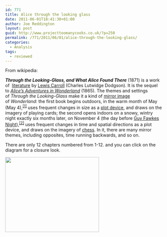 ```yaml
---
id: 771
title: Alice through the looking glass
date: 2011-06-01T18:41:30+01:00
author: Joe Reddington
layout: post
guid: http://www.projecttoomanycooks.co.uk/?p=250
permalink: /771/2011/06/01/alice-through-the-looking-glass/
categories:
  - Analysis
tags:
  - reviewed
---
```

From wikipedia:

_**Through the Looking-Glass, and What Alice Found There**_ (1871) is a work of  [literature](http://en.wikipedia.org/wiki/Literature "Literature") by [Lewis Carroll](http://en.wikipedia.org/wiki/Lewis_Carroll "Lewis Carroll") (Charles Lutwidge Dodgson). It is the sequel to _[Alice&#8217;s Adventures in Wonderland](http://en.wikipedia.org/wiki/Alice%27s_Adventures_in_Wonderland "Alice's Adventures in Wonderland")_ (1865). The themes and settings of _Through the Looking-Glass_ make it a kind of [mirror image](http://en.wikipedia.org/wiki/Mirror_image "Mirror image") of _Wonderland_: the first book begins outdoors, in the warm month of May (May 4),<sup><a href="http://en.wikipedia.org/wiki/Alice_Through_the_Looking_Glass#cite_note-0">[1]</a></sup> uses frequent changes in size as a [plot device](http://en.wikipedia.org/wiki/Plot_device "Plot device"), and draws on the imagery of playing cards; the second opens indoors on a snowy, wintry night exactly six months later, on November 4 (the day before [Guy Fawkes Night](http://en.wikipedia.org/wiki/Guy_Fawkes_Night "Guy Fawkes Night")),<sup><a href="http://en.wikipedia.org/wiki/Alice_Through_the_Looking_Glass#cite_note-1">[2]</a></sup> uses frequent changes in time and spatial directions as a plot device, and draws on the imagery of [chess](http://en.wikipedia.org/wiki/Chess "Chess"). In it, there are many mirror themes, including opposites, time running backwards, and so on.

There are only 12 chapters numbered from 1-12. and you can click on the diagram for a closure look.

[<img loading="lazy" class="aligncenter size-medium wp-image-6557" src="http://joereddington.com/wp-content/uploads/2011/06/Dendrogram-300x240.png" alt="" width="300" height="240" srcset="https://joereddington.com/wp-content/uploads/2011/06/Dendrogram-300x240.png 300w, https://joereddington.com/wp-content/uploads/2011/06/Dendrogram.png 600w" sizes="(max-width: 300px) 100vw, 300px" />](http://joereddington.com/wp-content/uploads/2011/06/Dendrogram.png)